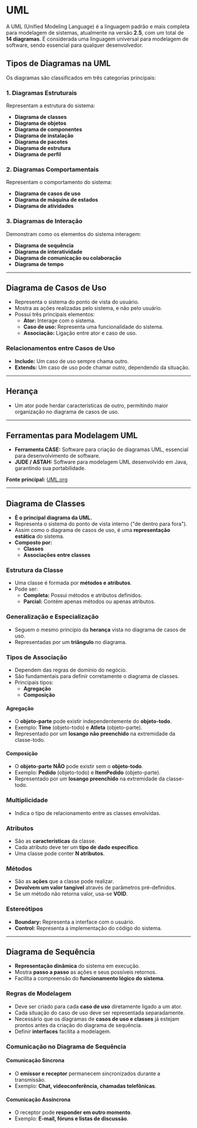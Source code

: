 # UML

A UML (Unified Modeling Language) é a linguagem padrão e mais completa para modelagem de sistemas, atualmente na versão **2.5**, com um total de **14 diagramas**. É considerada uma linguagem universal para modelagem de software, sendo essencial para qualquer desenvolvedor.

## Tipos de Diagramas na UML

Os diagramas são classificados em três categorias principais:

### 1. Diagramas Estruturais
Representam a estrutura do sistema:
- **Diagrama de classes**  
- **Diagrama de objetos**  
- **Diagrama de componentes**  
- **Diagrama de instalação**  
- **Diagrama de pacotes**  
- **Diagrama de estrutura**  
- **Diagrama de perfil**  

### 2. Diagramas Comportamentais
Representam o comportamento do sistema:
- **Diagrama de casos de uso**  
- **Diagrama de máquina de estados**  
- **Diagrama de atividades**  

### 3. Diagramas de Interação
Demonstram como os elementos do sistema interagem:
- **Diagrama de sequência**  
- **Diagrama de interatividade**  
- **Diagrama de comunicação ou colaboração**  
- **Diagrama de tempo**  

---

## Diagrama de Casos de Uso
- Representa o sistema do ponto de vista do usuário.  
- Mostra as ações realizadas pelo sistema, e não pelo usuário.  
- Possui três principais elementos:  
  - **Ator:** Interage com o sistema.  
  - **Caso de uso:** Representa uma funcionalidade do sistema.  
  - **Associação:** Ligação entre ator e caso de uso.  

### Relacionamentos entre Casos de Uso
- **Include:** Um caso de uso sempre chama outro.  
- **Extends:** Um caso de uso pode chamar outro, dependendo da situação.  

---

## Herança
- Um ator pode herdar características de outro, permitindo maior organização no diagrama de casos de uso.

---

## Ferramentas para Modelagem UML
- **Ferramenta CASE:** Software para criação de diagramas UML, essencial para desenvolvimento de software.  
- **JUDE / ASTAH:** Software para modelagem UML desenvolvido em Java, garantindo sua portabilidade.  

**Fonte principal:** [UML.org](https://www.uml.org)

---

## Diagrama de Classes
- **É o principal diagrama da UML.**  
- Representa o sistema do ponto de vista interno ("de dentro para fora").  
- Assim como o diagrama de casos de uso, é uma **representação estática** do sistema.  
- **Composto por:**  
  - **Classes**  
  - **Associações entre classes**  

### Estrutura da Classe
- Uma classe é formada por **métodos e atributos**.
- Pode ser:
  - **Completa:** Possui métodos e atributos definidos.
  - **Parcial:** Contém apenas métodos ou apenas atributos.

### Generalização e Especialização
- Seguem o mesmo princípio da **herança** vista no diagrama de casos de uso.
- Representadas por um **triângulo** no diagrama.

### Tipos de Associação
- Dependem das regras de domínio do negócio.
- São fundamentais para definir corretamente o diagrama de classes.
- Principais tipos:
  - **Agregação**  
  - **Composição**  

#### Agregação
- O **objeto-parte** pode existir independentemente do **objeto-todo**.
- Exemplo: **Time** (objeto-todo) e **Atleta** (objeto-parte).  
- Representado por um **losango não preenchido** na extremidade da classe-todo.

#### Composição
- O **objeto-parte** **NÃO** pode existir sem o **objeto-todo**.
- Exemplo: **Pedido** (objeto-todo) e **ItemPedido** (objeto-parte).  
- Representado por um **losango preenchido** na extremidade da classe-todo.

### Multiplicidade
- Indica o tipo de relacionamento entre as classes envolvidas.

### Atributos
- São as **características** da classe.
- Cada atributo deve ter um **tipo de dado específico**.
- Uma classe pode conter **N atributos**.

### Métodos
- São as **ações** que a classe pode realizar.
- **Devolvem um valor tangível** através de parâmetros pré-definidos.
- Se um método não retorna valor, usa-se **VOID**.

### Estereótipos
- **Boundary:** Representa a interface com o usuário.  
- **Control:** Representa a implementação do código do sistema.  

---

## Diagrama de Sequência
- **Representação dinâmica** do sistema em execução.
- Mostra **passo a passo** as ações e seus possíveis retornos.
- Facilita a compreensão do **funcionamento lógico do sistema**.

### Regras de Modelagem
- Deve ser criado para cada **caso de uso** diretamente ligado a um ator.
- Cada situação do caso de uso deve ser representada separadamente.
- Necessário que os diagramas de **casos de uso e classes** já estejam prontos antes da criação do diagrama de sequência.
- Definir **interfaces** facilita a modelagem.

### Comunicação no Diagrama de Sequência
#### Comunicação Síncrona
- O **emissor e receptor** permanecem sincronizados durante a transmissão.  
- Exemplo: **Chat, videoconferência, chamadas telefônicas**.

#### Comunicação Assíncrona
- O receptor pode **responder em outro momento**.  
- Exemplo: **E-mail, fóruns e listas de discussão**.

